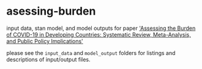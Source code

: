 # asessing-burden
input data, stan model, and model outputs for paper ['Assessing the Burden of COVID-19 in Developing  Countries: Systematic Review, Meta-Analysis, and  Public Policy Implications'](https://www.medrxiv.org/content/10.1101/2021.09.29.21264325v1)

please see the `input_data` and `model_output` folders for listings and descriptions of input/output files.
